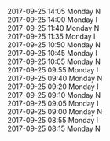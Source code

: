 2017-09-25 14:05 Monday  N  
2017-09-25 14:00 Monday  I  
2017-09-25 11:40 Monday  N  
2017-09-25 11:35 Monday  I  
2017-09-25 10:50 Monday  N  
2017-09-25 10:45 Monday  I  
2017-09-25 10:05 Monday  N  
2017-09-25 09:55 Monday  I  
2017-09-25 09:40 Monday  N  
2017-09-25 09:20 Monday  I  
2017-09-25 09:10 Monday  N  
2017-09-25 09:05 Monday  I  
2017-09-25 09:00 Monday  N  
2017-09-25 08:55 Monday  I  
2017-09-25 08:15 Monday  N  
